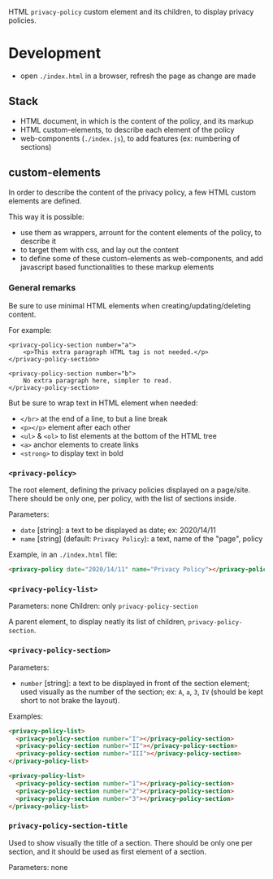 HTML `privacy-policy` custom element and its children, to display privacy policies.

# Development

- open `./index.html` in a browser, refresh the page as change are made


## Stack

- HTML document, in which is the content of the policy, and its markup
- HTML custom-elements, to describe each element of the policy
- web-components (`./index.js`), to add features (ex: numbering of sections)

## custom-elements

In order to describe the content of the privacy policy, a few HTML custom elements are defined.

This way it is possible:
- use them as wrappers, arrount for the content elements of the
  policy, to describe it
- to target them with css, and lay out the content
- to define some of these custom-elements as web-components, and add
  javascript based functionalities to these markup elements
  
### General remarks

Be sure to use minimal HTML elements when creating/updating/deleting content.

For example:

```
<privacy-policy-section number="a">
	<p>This extra paragraph HTML tag is not needed.</p>
</privacy-policy-section>

<privacy-policy-section number="b">
	No extra paragraph here, simpler to read.
</privacy-policy-section>
```

But be sure to wrap text in HTML element when needed:
- `</br>` at the end of a line, to but a line break
- `<p></p>` element after each other
- `<ul>` & `<ol>` to list elements at the bottom of the HTML tree
- `<a>` anchor elements to create links
- `<strong>` to display text in bold

  
### `<privacy-policy>`

The root element, defining the privacy policies displayed on a
page/site. There should be only one, per policy, with the list of
sections inside.

Parameters:

- `date` [string]: a text to be displayed as date; ex: 2020/14/11
- `name` [string] (default: `Privacy Policy`): a text, name of the "page", policy

Example, in an `./index.html` file:
```html
<privacy-policy date="2020/14/11" name="Privacy Policy"></privacy-policy>
```

### `<privacy-policy-list>`

Parameters: none
Children: only `privacy-policy-section`

A parent element, to display neatly its list of children, `privacy-policy-section`.

### `<privacy-policy-section>`

Parameters:

- `number` [string]: a text to be displayed in front of the section element; used visually as the number of the section; ex: `A`, `a`, `3`, `IV` (should be kept short to not brake the layout).

Examples:

```html
<privacy-policy-list>
  <privacy-policy-section number="I"></privacy-policy-section>
  <privacy-policy-section number="II"></privacy-policy-section>
  <privacy-policy-section number="III"></privacy-policy-section>
</privacy-policy-list>
```
```html
<privacy-policy-list>
  <privacy-policy-section number="1"></privacy-policy-section>
  <privacy-policy-section number="2"></privacy-policy-section>
  <privacy-policy-section number="3"></privacy-policy-section>
</privacy-policy-list>
```

### `privacy-policy-section-title`

Used to show visually the title of a section. There should be only one per section, and it should be used as first element of a section.

Parameters: none
